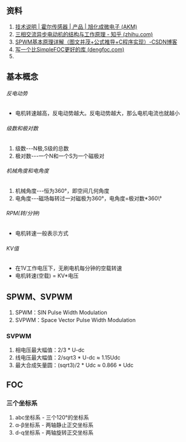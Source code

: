 ## 资料
1. [技术说明 | 霍尔传感器 | 产品 | 旭化成微电子 (AKM)](https://www.akm.com/cn/zh-cn/products/hall-sensor/tutorial/)
2. [三相交流异步电动机的结构与工作原理 - 知乎 (zhihu.com)](https://zhuanlan.zhihu.com/p/506365761)
3. [SPWM基本原理详解（图文并茂+公式推导+C程序实现）-CSDN博客](https://blog.csdn.net/u010632165/article/details/110889621)
4. [写一个比SimpleFOC更好的库 (dengfoc.com)](http://dengfoc.com/#/dengfoc/%E7%81%AF%E5%93%A5%E6%89%8B%E6%8A%8A%E6%89%8B%E6%95%99%E4%BD%A0%E5%86%99FOC%E7%AE%97%E6%B3%95/%E5%BA%8F%E4%B8%BA%E4%BB%80%E4%B9%88%E8%A6%81%E5%87%BA%E8%BF%99%E7%B3%BB%E5%88%97%E8%AF%BE%E7%A8%8B.md)
5. 
## 基本概念
###### 反电动势
- 电机转速越高，反电动势越大。反电动势越大，那么电机电流也就越小
###### 级数和极对数
1. 级数---N极,S级的总数
2. 极对数---一个N和一个S为一个磁极对
###### 机械角度和电角度
1. 机械角度---恒为360°，即空间几何角度
2. 电角度---磁场每转过一对磁极为360°，电角度=极对数\*360\°
###### RPM(转/分钟)
- 电机转速一般表示方式
###### KV值
- 在1V工作电压下，无刷电机每分钟的空载转速
- 电机转速(空载) = KV\*电压

## SPWM、SVPWM
1. SPWM：SIN Pulse Width Modulation
2. SVPWM：Space Vector Pulse Width Modulation
### SVPWM
1. 相电压最大幅值：2/3 * U-dc
2. 线电压最大幅值：2/sqrt3 *  U-dc ≈ 1.15Udc
3. 最大合成矢量圆：(sqrt3)/2 * Udc  ≈ 0.866 * Udc

## FOC
### 三个坐标系
1. abc坐标系 - 三个120°的坐标系
2. α-β坐标系 - 两轴静止正交坐标系
3. d-q坐标系 - 两轴旋转正交坐标系